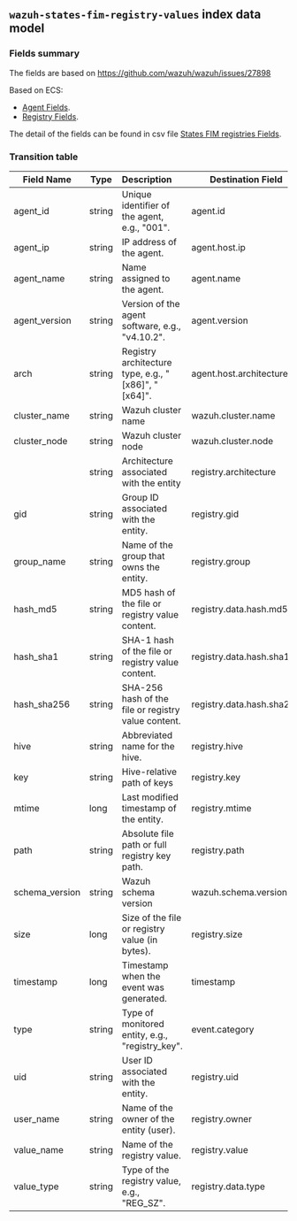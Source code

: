 ## `wazuh-states-fim-registry-values` index data model

### Fields summary

The fields are based on https://github.com/wazuh/wazuh/issues/27898

Based on ECS:

- [Agent Fields](https://www.elastic.co/guide/en/ecs/current/ecs-agent.html).
- [Registry Fields](https://www.elastic.co/docs/reference/ecs/ecs-registry).

The detail of the fields can be found in csv file [States FIM registries Fields](fields.csv).

### Transition table


| Field Name     | Type   | Description                                         | Destination Field         | Custom |
| -------------- | ------ | :-------------------------------------------------- | ------------------------- | ------ |
| agent_id       | string | Unique identifier of the agent, e.g., "001".        | agent.id                  | FALSE  |
| agent_ip       | string | IP address of the agent.                            | agent.host.ip             | TRUE   |
| agent_name     | string | Name assigned to the agent.                         | agent.name                | FALSE  |
| agent_version  | string | Version of the agent software, e.g., "v4.10.2".     | agent.version             | FALSE  |
| arch           | string | Registry architecture type, e.g., "[x86]", "[x64]". | agent.host.architecture   | TRUE   |
| cluster_name   | string | Wazuh cluster name                                  | wazuh.cluster.name        | TRUE   |
| cluster_node   | string | Wazuh cluster node                                  | wazuh.cluster.node        | TRUE   |
|                | string | Architecture associated with the entity             | registry.architecture     | TRUE   |
| gid            | string | Group ID associated with the entity.                | registry.gid              | TRUE   |
| group_name     | string | Name of the group that owns the entity.             | registry.group            | TRUE   |
| hash_md5       | string | MD5 hash of the file or registry value content.     | registry.data.hash.md5    | TRUE   |
| hash_sha1      | string | SHA-1 hash of the file or registry value content.   | registry.data.hash.sha1   | TRUE   |
| hash_sha256    | string | SHA-256 hash of the file or registry value content. | registry.data.hash.sha256 | TRUE   |
| hive           | string | Abbreviated name for the hive.                      | registry.hive             | FALSE  |
| key            | string | Hive-relative path of keys                          | registry.key              | FALSE  |
| mtime          | long   | Last modified timestamp of the entity.              | registry.mtime            | TRUE   |
| path           | string | Absolute file path or full registry key path.       | registry.path             | FALSE  |
| schema_version | string | Wazuh schema version                                | wazuh.schema.version      | TRUE   |
| size           | long   | Size of the file or registry value (in bytes).      | registry.size             | TRUE   |
| timestamp      | long   | Timestamp when the event was generated.             | timestamp                 | FALSE  |
| type           | string | Type of monitored entity, e.g., "registry_key".     | event.category            | FALSE  |
| uid            | string | User ID associated with the entity.                 | registry.uid              | TRUE   |
| user_name      | string | Name of the owner of the entity (user).             | registry.owner            | TRUE   |
| value_name     | string | Name of the registry value.                         | registry.value            | FALSE  |
| value_type     | string | Type of the registry value, e.g., "REG_SZ".         | registry.data.type        | FALSE  |
